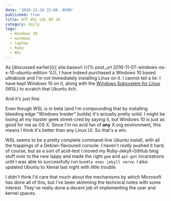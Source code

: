 ```yaml
---
date: '2016-11-24 22:08 -0500'
published: true
title: WTF WSL LOL NV JK
category: daily
tags:
  - Windows 10
  - windows
  - laptop
  - Ruby
  - WSL
---
```

As [discussed earlier]({{ site.baseurl }}{% post_url 2016-11-07-windows-os-x-10-ubuntu-edition %}), I have indeed purchased a Windows 10 based _ultrabook_ and I'm _not_ immediately installing Linux on it. I cannot tell a lie: I have kept Windows 10 on it, along with the [Windows Subsystem for Linux](https://blogs.msdn.microsoft.com/wsl/2016/04/22/windows-subsystem-for-linux-overview/) (WSL) to scratch that Ubuntu itch.

And it's just fine.

Even though WSL is in beta (and I'm compounding that by installing bleeding edge "Windows Insider" builds) it's actually pretty solid. I might be losing all my hipster geek street-cred by saying it, but Windows 10 is just as good for me as OS X. Since I'm no avid fan of **any** X.org environment, this means I think it's better than any Linux UI. So that's a win.

WSL seems to be a pretty complete command-line Ubuntu install, with all the trappings of a Debian-flavoured console. I haven't _really_ pushed it hard, of course, but as a sort of acid-test I moved my Ruby-Jekyll-GitHub blog stuff over to the new lappy and made the right `gem` and `apt-get` incantations until I was able to successfully run `bundle exec jekyll serve`. I also updated Ubuntu to Xenial last night with little trouble.

I didn't think I'd care that much about the mechanisms by which Microsoft has done all of this, but I've been skimming the technical notes with some interest. They've really done a decent job of implementing the user and kernel spaces.
